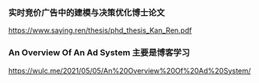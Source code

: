 ### 实时竞价广告中的建模与决策优化博士论文
https://www.saying.ren/thesis/phd_thesis_Kan_Ren.pdf
### An Overview Of An Ad System 主要是博客学习
https://wulc.me/2021/05/05/An%20Overview%20Of%20Ad%20System/
